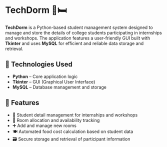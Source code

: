# TechDorm 🏫🛏

**TechDorm** is a Python-based student management system designed to manage and store the details of college students participating in internships and workshops. The application features a user-friendly GUI built with **Tkinter** and uses **MySQL** for efficient and reliable data storage and retrieval.

## 🔧 Technologies Used

- **Python** – Core application logic
- **Tkinter** – GUI (Graphical User Interface)
- **MySQL** – Database management and storage
  
## 📌 Features

- 🔐 Student detail management for internships and workshops  
- 🏢 Room allocation and availability tracking  
- ➕ Add and manage new rooms  
- 🍽️ Automated food cost calculation based on student data  
- 🗃️ Secure storage and retrieval of participant information 
